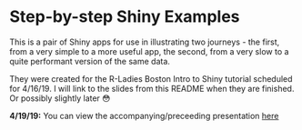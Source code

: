 # Step-by-step Shiny Examples

This is a pair of Shiny apps for use in illustrating two journeys - the first, from a very simple to a more useful app, the second, from a very slow to a quite performant version of the same data.

They were created for the R-Ladies Boston Intro to Shiny tutorial scheduled for 4/16/19. I will link to the slides from this README when they are finished. Or possibly slightly later 😳

**4/19/19:** You can view the accompanying/preceeding presentation [here](https://docs.google.com/presentation/d/1Xn1xA4PFuikMBGXG3yKdXe1uveqjnLj7L1IyzX_vK_0/edit?usp=sharing)

